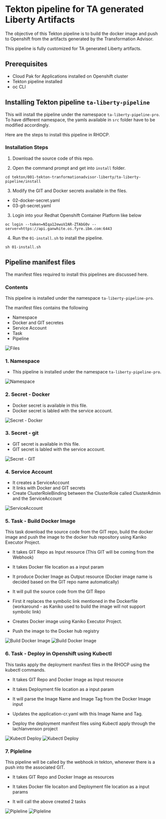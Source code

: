 # Tekton pipeline for TA generated Liberty Artifacts

The objective of this Tekton pipeline is to build the docker image and push to Openshift from the artifacts generated by the Transformation Advisor.

This pipeline is fully customized for TA generated Liberty artifacts.


## Prerequisites

* Cloud Pak for Applications installed on Openshift cluster
* Tekton pipeline installed
* oc CLI

## Installing Tekton pipeline `ta-liberty-pipeline`

This will install the pipeline under the namespace `ta-liberty-pipeline-pro`. To have different namespace,  the yamls available in `src` folder have to be modified accordingly.

Here are the steps to install this pipeline in RHOCP.

### Installation Steps

1. Download the source code of this repo. 

2. Open the command prompt and get into `install` folder.

```
cd tekton/001-tekton-tranformationadvisor-liberty/ta-liberty-pipeline/install
```

3. Modify the GIT and Docker secrets available in the files.

* 02-docker-secret.yaml
* 03-git-secret.yaml

3. Login into your Redhat Openshift Container Platform like below

```
oc login --token=NIqa12ewuV2AR-ZTAbG0v --server=https://api.ganwhite.os.fyre.ibm.com:6443
```

4. Run the `01-install.sh` to install the pipeline.

```
sh 01-install.sh
```

## Pipeline manifest files

The manifest files required to install this pipelines are discussed here.

### Contents

This pipeline is installed under the namespace `ta-liberty-pipeline-pro`.

The manifest files contains the following

* Namespace
* Docker and GIT secretes
* Service Account
* Task
* Pipeline



![ Files](../images/01-all-files.png?raw=true "Files")

### 1. Namespace

* This pipeline is installed under the namespace `ta-liberty-pipeline-pro`.

![ Namespace](../images/02-namespace.png?raw=true "Namespace")

### 2. Secret - Docker

* Docker secret is available in this file.
* Docker secret is labled with the service account.

![ Secret - Docker](../images/03-secret-docker.png?raw=true "Secret - Docker")

### 3. Secret - git

* GIT secret is available in this file.
* GIT secret is labled with the service account.

![ Secret - GIT](../images/04-secret-git.png?raw=true "Secret - GIT")

### 4. Service Account

* It creates a ServiceAccount
* It links with Docker and GIT secrets
* Create ClusterRoleBinding between the ClusterRole called ClusterAdmin and the ServiceAccount

![ ServiceAccount](../images/05-service-account.png?raw=true "ServiceAccount")

### 5. Task - Build Docker Image

This task download the source code from the GIT repo, build the docker image and push the image to the docker hub repository using Kaniko Executor Project.

* It takes GIT Repo as Input resource  (This GIT will be coming from the Webhook)
* It takes Docker file location as a input param 
* It produce Docker Image as Output resource (Docker image name is decided based on the GIT repo name automatically)

* It will pull the source code from the GIT Repo
* First it replaces the symbolic link mentioned in the Dockerfile (workaround - as Kaniko used to build the image will not support symbolic link)
* Creates Docker image using Kaniko Executor Project.
* Push the image to the Docker hub registry

![ Build Docker Image](../images/06-task-build-docker-image-1.png?raw=true "Build Docker Image")
![ Build Docker Image](../images/07-task-build-docker-image-2.png?raw=true "Build Docker Image")

### 6. Task - Deploy in Openshift using Kubectl

This tasks apply the deployment manifest files in the RHOCP using the kubectl commands.

* It takes GIT Repo and Docker Image as Input resource 
* It takes Deployment file location as a input param 

* It will parse the Image Name and Image Tag from the Docker Image input
* Updates the application-cr.yaml with this Image Name and Tag.
* Deploy the deployment manifest files using Kubectl apply through the lachlanvenson project

![ Kubectl Deploy](../images/08-task-deploy-kubectl-1.png?raw=true "Kubectl Deploy")
![ Kubectl Deploy](../images/09-task-deploy-kubectl-2.png?raw=true "Kubectl Deploy")

### 7. Pipleline

This pipeline will be called by the webhook in tekton, whenever there is a push into the associated GIT.

* It takes GIT Repo and Docker Image as resources
* It takes Docker file locaiton and Deployment file location as a input params

* It will call the above created 2 tasks

![ Pipleline](../images/10-pipeline-1.png?raw=true "Pipleline")
![ Pipleline](../images/11-pipeline-2.png?raw=true "Pipleline")


